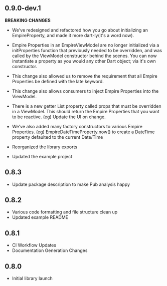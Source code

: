 ## 0.9.0-dev.1

**BREAKING CHANGES**

- We've redesigned and refactored how you go about initializing an EmpireProperty, and made it more dart-ly(it's a word now).

- Empire Properties in an EmpireViewModel are no longer initialized via a initProperties function that previously needed to be overridden, and was called by the ViewModel constructor behind the scenes. You can now instantiate a property as you would any other Dart object; via it's own constructor.
- This change also allowed us to remove the requirement that all Empire Properties be defined with the late keyword.
- This change also allows consumers to inject Empire Properties into the ViewModel.
- There is a new getter List property called props that must be overridden in a ViewModel. This should return the Empire Properties that you want to be reactive. (eg) Update the UI on change.
- We've also added many factory constructors to various Empire Properties. (eg) EmpireDateTimeProperty.now() to create a DateTime property defaulted to the current Date/Time
- Reorganized the library exports
- Updated the example project

## 0.8.3

* Update package description to make Pub analysis happy

## 0.8.2

* Various code formatting and file structure clean up
* Updated example README

## 0.8.1

* CI Workflow Updates
* Documentation Generation Changes

## 0.8.0

* Initial library launch


